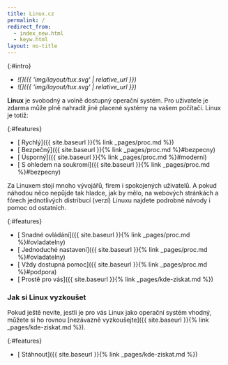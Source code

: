 ```yaml
---
title: Linux.cz
permalink: /
redirect_from:
  - index_new.html
  - keyw.html
layout: no-title
---
```

{:#intro}
- <i class="fas fa-desktop">![]({{ 'img/layout/tux.svg' | relative_url }})</i> <i class="fas fa-server"></i>
- <i class="fas fa-laptop">![]({{ 'img/layout/tux.svg' | relative_url }})</i>

**Linux** je svobodný a volně dostupný operační systém. Pro uživatele je zdarma může plně nahradit jiné placené systémy na vašem počítači. Linux je totiž:

{:#features}
- [<i class="fas fa-running"></i> Rychlý]({{ site.baseurl }}{% link _pages/proc.md %})
- [<i class="fas fa-shield-alt"></i> Bezpečný]({{ site.baseurl }}{% link _pages/proc.md %}#bezpecny)
- [<i class="fas fa-battery-full"></i> Úsporný]({{ site.baseurl }}{% link _pages/proc.md %}#moderni)
- [<i class="fas fa-mask"></i> S ohledem na soukromí]({{ site.baseurl }}{% link _pages/proc.md %}#bezpecny)

Za Linuxem stojí mnoho vývojářů, firem i spokojených uživatelů. A pokud náhodou něco nepůjde tak hladce, jak by mělo, na webových stránkách a fórech jednotlivých distribucí (verzí) Linuxu najdete podrobné návody i pomoc od ostatních.

{:#features}
- [<i class="fas fa-user-check"></i> Snadné ovládání]({{ site.baseurl }}{% link _pages/proc.md %}#ovladatelny)
- [<i class="fas fa-wrench"></i> Jednoduché nastavení]({{ site.baseurl }}{% link _pages/proc.md %}#ovladatelny)
- [<i class="fas fa-users"></i> Vždy dostupná pomoc]({{ site.baseurl }}{% link _pages/proc.md %}#podpora)
- [<i class="fas fa-grin-alt"></i> Prostě pro vás]({{ site.baseurl }}{% link _pages/kde-ziskat.md %})

### Jak si Linux vyzkoušet
Pokud ještě nevíte, jestli je pro vás Linux jako operační systém vhodný, můžete si ho rovnou [nezávazně vyzkoušejte]({{ site.baseurl }}{% link _pages/kde-ziskat.md %}).

{:#features}
- [<i class="fas fa-download"></i> Stáhnout]({{ site.baseurl }}{% link _pages/kde-ziskat.md %})
